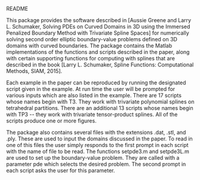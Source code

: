 README 

This package provides the software described in  [Aussie Greene and Larry L. Schumaker, 
Solving PDEs on Curved Domains in 3D using the Immersed Penalized Boundary Method 
with Trivariate Spline Spaces] for  numerically solving second order elliptic
boundary-value problems defined on 3D domains with curved boundaries. The package
contains the Matlab implementations of the functions and scripts described
in the paper, along with certain supporting functions for computing with splines
that are described in the book [Larry L. Schumaker, Spline Functions: Computational
Methods, SIAM, 2015].

Each example in the paper can be reproduced by running the designated script
given in the example. At run time the user will be prompted for various inputs which 
are also listed in the example. There are 17 scripts whose names begin with T3.
They work with trivariate polynomial splines on tetrahedral partitions. There are
an additional 13 scripts whose names begin with TP3 -- they work with 
trivariate tensor-product splines. All of the scripts produce one or more figures. 

The package also contains several files with the extensions .dat, .stl, and
.ply.  These are used to input the domains discussed in the paper. To read in
one of this files the user simply responds to the first prompt in each script with 
the name of file to be read. The functions setpde3.m and  setpde3L.m are 
used to set up the boundary-value problem. They are called with a parameter pde 
which selects the desired problem. The second prompt in each script asks the user
for this parameter.
